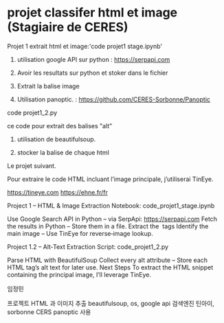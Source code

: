 # projet classifer html et image (Stagiaire de CERES)

Projet 1 extrait html et image:'code projet1 stage.ipynb'

1. utilisation google API sur python : https://serpapi.com

2. Avoir les resultats sur python et stoker dans le fichier

3. Extrait la balise image

4. Utilisation panoptic. : https://github.com/CERES-Sorbonne/Panoptic

code projet1_2.py

ce code pour extrait des balises "alt"

1. utilisation de beautifulsoup.

2. stocker la balise de chaque html

Le projet suivant.

Pour extraire le code HTML incluant l’image principale, j’utiliserai TinEye.

https://tineye.com
https://ehne.fr/fr


Project 1 – HTML & Image Extraction
Notebook: code_projet1_stage.ipynb

Use Google Search API in Python
– via SerpApi: https://serpapi.com
Fetch the results in Python
– Store them in a file.
Extract the <img> tags
Identify the main image
– Use TinEye for reverse‐image lookup.

Project 1.2 – Alt‑Text Extraction
Script: code_projet1_2.py

Parse HTML with BeautifulSoup
Collect every alt attribute
– Store each HTML tag’s alt text for later use.
Next Steps
To extract the HTML snippet containing the principal image, I’ll leverage TinEye.

임정민

프로젝트 HTML 과 이미지 추출  beautifulsoup, os, google api 검색엔진 틴아이, sorbonne CERS panoptic 사용


